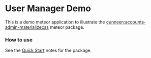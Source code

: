 # User Manager Demo

This is a demo meteor application to illustrate the [cunneen:accounts-admin-materializecss](https://github.com/AppWorkshop/meteor-accounts-admin-materializecss) meteor package.

### How to use

See the [Quick Start](https://github.com/AppWorkshop/meteor-accounts-admin-materializecss#quick-start) notes for the package.

